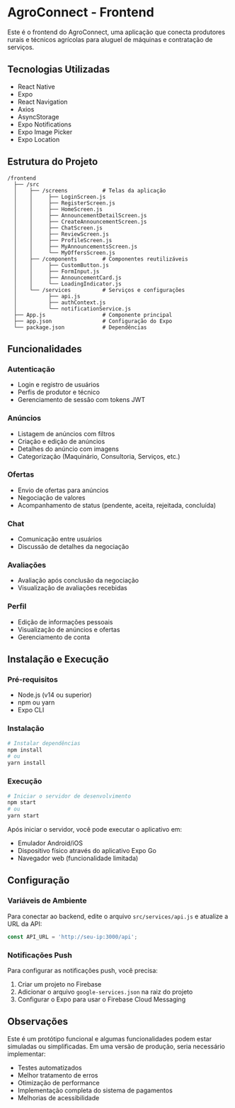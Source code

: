 # AgroConnect - Frontend

Este é o frontend do AgroConnect, uma aplicação que conecta produtores rurais e técnicos agrícolas para aluguel de máquinas e contratação de serviços.

## Tecnologias Utilizadas

- React Native
- Expo
- React Navigation
- Axios
- AsyncStorage
- Expo Notifications
- Expo Image Picker
- Expo Location

## Estrutura do Projeto

```
/frontend
  ├── /src
  │    ├── /screens           # Telas da aplicação
  │    │     ├── LoginScreen.js
  │    │     ├── RegisterScreen.js
  │    │     ├── HomeScreen.js
  │    │     ├── AnnouncementDetailScreen.js
  │    │     ├── CreateAnnouncementScreen.js
  │    │     ├── ChatScreen.js
  │    │     ├── ReviewScreen.js
  │    │     ├── ProfileScreen.js
  │    │     ├── MyAnnouncementsScreen.js
  │    │     └── MyOffersScreen.js
  │    ├── /components        # Componentes reutilizáveis
  │    │     ├── CustomButton.js
  │    │     ├── FormInput.js
  │    │     ├── AnnouncementCard.js
  │    │     └── LoadingIndicator.js
  │    └── /services          # Serviços e configurações
  │          ├── api.js
  │          ├── authContext.js
  │          └── notificationService.js
  ├── App.js                  # Componente principal
  ├── app.json                # Configuração do Expo
  └── package.json            # Dependências
```

## Funcionalidades

### Autenticação
- Login e registro de usuários
- Perfis de produtor e técnico
- Gerenciamento de sessão com tokens JWT

### Anúncios
- Listagem de anúncios com filtros
- Criação e edição de anúncios
- Detalhes do anúncio com imagens
- Categorização (Maquinário, Consultoria, Serviços, etc.)

### Ofertas
- Envio de ofertas para anúncios
- Negociação de valores
- Acompanhamento de status (pendente, aceita, rejeitada, concluída)

### Chat
- Comunicação entre usuários
- Discussão de detalhes da negociação

### Avaliações
- Avaliação após conclusão da negociação
- Visualização de avaliações recebidas

### Perfil
- Edição de informações pessoais
- Visualização de anúncios e ofertas
- Gerenciamento de conta

## Instalação e Execução

### Pré-requisitos
- Node.js (v14 ou superior)
- npm ou yarn
- Expo CLI

### Instalação
```bash
# Instalar dependências
npm install
# ou
yarn install
```

### Execução
```bash
# Iniciar o servidor de desenvolvimento
npm start
# ou
yarn start
```

Após iniciar o servidor, você pode executar o aplicativo em:
- Emulador Android/iOS
- Dispositivo físico através do aplicativo Expo Go
- Navegador web (funcionalidade limitada)

## Configuração

### Variáveis de Ambiente
Para conectar ao backend, edite o arquivo `src/services/api.js` e atualize a URL da API:

```javascript
const API_URL = 'http://seu-ip:3000/api';
```

### Notificações Push
Para configurar as notificações push, você precisa:
1. Criar um projeto no Firebase
2. Adicionar o arquivo `google-services.json` na raiz do projeto
3. Configurar o Expo para usar o Firebase Cloud Messaging

## Observações

Este é um protótipo funcional e algumas funcionalidades podem estar simuladas ou simplificadas. Em uma versão de produção, seria necessário implementar:

- Testes automatizados
- Melhor tratamento de erros
- Otimização de performance
- Implementação completa do sistema de pagamentos
- Melhorias de acessibilidade
